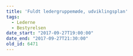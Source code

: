 ```yaml
---
title: 'Fuldt ledergruppemøde, udviklingsplan'
tags:
  - Lederne
  - Bestyrelsen
date_start: "2017-09-27T19:00:00"
date_end: "2017-09-27T21:30:00"
old_id: 6471
---
```

